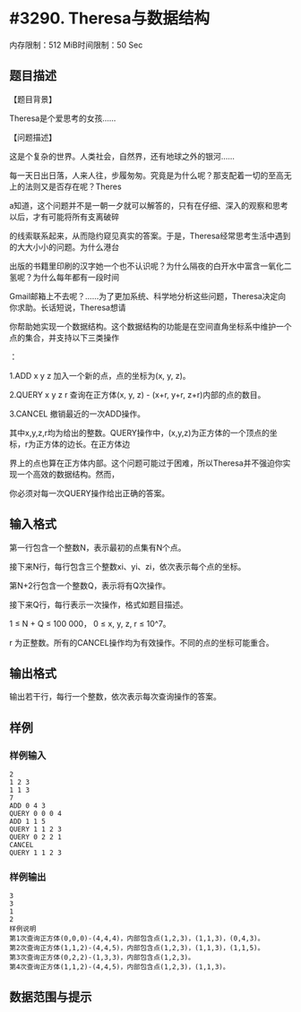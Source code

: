 # #3290. Theresa与数据结构

内存限制：512 MiB时间限制：50 Sec

## 题目描述

【题目背景】

Theresa是个爱思考的女孩&hellip;&hellip;

【问题描述】

这是个复杂的世界。人类社会，自然界，还有地球之外的银河&hellip;&hellip;

每一天日出日落，人来人往，步履匆匆。究竟是为什么呢？那支配着一切的至高无上的法则又是否存在呢？Theres

a知道，这个问题并不是一朝一夕就可以解答的，只有在仔细、深入的观察和思考以后，才有可能将所有支离破碎

的线索联系起来，从而隐约窥见真实的答案。于是，Theresa经常思考生活中遇到的大大小小的问题。为什么港台

出版的书籍里印刷的汉字她一个也不认识呢？为什么隔夜的白开水中富含一氧化二氢呢？为什么每年都有一段时间

Gmail邮箱上不去呢？&hellip;&hellip;为了更加系统、科学地分析这些问题，Theresa决定向你求助。长话短说，Theresa想请

你帮助她实现一个数据结构。这个数据结构的功能是在空间直角坐标系中维护一个点的集合，并支持以下三类操作

：

1.ADD x y z          加入一个新的点，点的坐标为(x, y, z)。

2.QUERY x y z r      查询在正方体(x, y, z) - (x+r, y+r, z+r)内部的点的数目。

3.CANCEL             撤销最近的一次ADD操作。

其中x,y,z,r均为给出的整数。QUERY操作中，(x,y,z)为正方体的一个顶点的坐标，r为正方体的边长。在正方体边

界上的点也算在正方体内部。这个问题可能过于困难，所以Theresa并不强迫你实现一个高效的数据结构。然而，

你必须对每一次QUERY操作给出正确的答案。

## 输入格式

第一行包含一个整数N，表示最初的点集有N个点。

接下来N行，每行包含三个整数xi、yi、zi，依次表示每个点的坐标。

第N+2行包含一个整数Q，表示将有Q次操作。

接下来Q行，每行表示一次操作，格式如题目描述。

1 &le; N + Q &le; 100 000， 0 &le; x, y, z, r &le; 10^7。

r 为正整数。所有的CANCEL操作均为有效操作。不同的点的坐标可能重合。

## 输出格式

输出若干行，每行一个整数，依次表示每次查询操作的答案。

## 样例

### 样例输入

    
    2
    1 2 3
    1 1 3
    7
    ADD 0 4 3
    QUERY 0 0 0 4
    ADD 1 1 5
    QUERY 1 1 2 3
    QUERY 0 2 2 1
    CANCEL
    QUERY 1 1 2 3
    

### 样例输出

    
    3
    3
    1
    2
    样例说明
    第1次查询正方体(0,0,0)-(4,4,4)，内部包含点(1,2,3)，(1,1,3)，(0,4,3)。
    第2次查询正方体(1,1,2)-(4,4,5)，内部包含点(1,2,3)，(1,1,3)，(1,1,5)。
    第3次查询正方体(0,2,2)-(1,3,3)，内部包含点(1,2,3)。
    第4次查询正方体(1,1,2)-(4,4,5)，内部包含点(1,2,3)，(1,1,3)。
    

## 数据范围与提示
